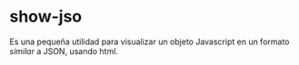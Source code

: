 # show-jso
Es una pequeña utilidad para visualizar un objeto Javascript en un formato _similar_ a JSON, usando html.

